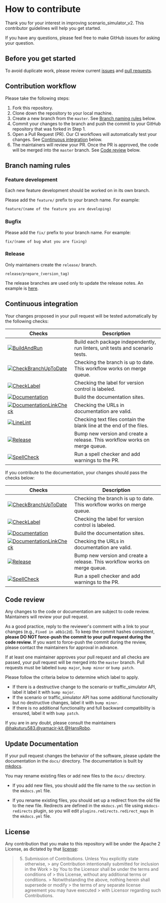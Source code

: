 # How to contribute

Thank you for your interest in improving scenario_simulator_v2.
This contributor guidelines will help you get started.

If you have any questions, please feel free to make GitHub issues for asking your question.

## Before you get started

To avoid duplicate work, please review current [issues](https://github.com/tier4/scenario_simulator_v2/issues) and [pull requests](https://github.com/tier4/scenario_simulator_v2/pulls).

## Contribution workflow

Please take the following steps:

1. Fork this repository.
2. Clone down the repository to your local machine.
3. Create a new branch from the `master`. See [Branch naming rules](#branch-naming-rules) below.
4. Commit your changes to the branch and push the commit to your GitHub repository that was forked in Step 1.
5. Open a Pull Request (PR). Our CI workflows will automatically test your changes. See [Continuous integration](#continuous-integration) below.
6. The maintainers will review your PR. Once the PR is approved, the code will be merged into the `master` branch. See [Code review](#code-review) below.

## Branch naming rules

### Feature development

Each new feature development should be worked on in its own branch.

Please add the `feature/` prefix to your branch name. For example:

```
feature/(name of the feature you are developing)
```

### Bugfix

Please add the `fix/` prefix to your branch name. For example:

```
fix/(name of bug what you are fixing)
```

### Release

Only maintainers create the `release/` branch.

```
release/prepare_(version_tag)
```

The release branches are used only to update the release notes. An example is [here](https://github.com/tier4/scenario_simulator_v2/pull/477).

## Continuous integration

Your changes proposed in your pull request will be tested automatically by the following checks:

| Checks                                                                                                                                                                                                                            | Description                                                                          |
| --------------------------------------------------------------------------------------------------------------------------------------------------------------------------------------------------------------------------------- | ------------------------------------------------------------------------------------ |
| [![BuildAndRun](https://github.com/tier4/scenario_simulator_v2/actions/workflows/BuildAndRun.yaml/badge.svg)](https://github.com/tier4/scenario_simulator_v2/actions/workflows/BuildAndRun.yaml)                                  | Build each package independently, run linters, unit tests and scenario tests.        |
| [![CheckBranchUpToDate](https://github.com/tier4/scenario_simulator_v2/actions/workflows/CheckBranchUpToDate.yaml/badge.svg)](https://github.com/tier4/scenario_simulator_v2/actions/workflows/CheckBranchUpToDate.yaml)          | Checking the branch is up to date. This workflow works on merge queue.               |
| [![CheckLabel](https://github.com/tier4/scenario_simulator_v2/actions/workflows/CheckLabel.yaml/badge.svg)](https://github.com/tier4/scenario_simulator_v2/actions/workflows/CheckLabel.yaml)                                     | Checking the label for version control is labeled.                                   |
| [![Documentation](https://github.com/tier4/scenario_simulator_v2/actions/workflows/Documentation.yaml/badge.svg)](https://github.com/tier4/scenario_simulator_v2/actions/workflows/Documentation.yaml)                            | Build the documentation sites.                                                       |
| [![DocumentationLinkCheck](https://github.com/tier4/scenario_simulator_v2/actions/workflows/DocumentationLinkCheck.yaml/badge.svg)](https://github.com/tier4/scenario_simulator_v2/actions/workflows/DocumentationLinkCheck.yaml) | Checking the URLs in documentation are valid.                                        |
| [![LineLint](https://github.com/tier4/scenario_simulator_v2/actions/workflows/LineLint.yaml/badge.svg)](https://github.com/tier4/scenario_simulator_v2/actions/workflows/LineLint.yaml)                                           | Checking text files contain the blank line at the end of the files.                  |
| [![Release](https://github.com/tier4/scenario_simulator_v2/actions/workflows/Release.yaml/badge.svg)](https://github.com/tier4/scenario_simulator_v2/actions/workflows/Release.yaml)                                              | Bump new version and create a release. This workflow works on merge queue.           |
| [![SpellCheck](https://github.com/tier4/scenario_simulator_v2/actions/workflows/SpellCheck.yaml/badge.svg)](https://github.com/tier4/scenario_simulator_v2/actions/workflows/SpellCheck.yaml)                                     | Run a spell checker and add warnings to the PR.                                      |

If you contribute to the documentation, your changes should pass the checks below:

| Checks                                                                                                                                                                                                                            | Description                                                              |
| --------------------------------------------------------------------------------------------------------------------------------------------------------------------------------------------------------------------------------- | ------------------------------------------------------------------------ |
| [![CheckBranchUpToDate](https://github.com/tier4/scenario_simulator_v2/actions/workflows/CheckBranchUpToDate.yaml/badge.svg)](https://github.com/tier4/scenario_simulator_v2/actions/workflows/CheckBranchUpToDate.yaml)          | Checking the branch is up to date. This workflow works on merge queue.   |
| [![CheckLabel](https://github.com/tier4/scenario_simulator_v2/actions/workflows/CheckLabel.yaml/badge.svg)](https://github.com/tier4/scenario_simulator_v2/actions/workflows/CheckLabel.yaml)                                     | Checking the label for version control is labeled.                       |
| [![Documentation](https://github.com/tier4/scenario_simulator_v2/actions/workflows/Documentation.yaml/badge.svg)](https://github.com/tier4/scenario_simulator_v2/actions/workflows/Documentation.yaml)                            | Build the documentation sites.                                           |
| [![DocumentationLinkCheck](https://github.com/tier4/scenario_simulator_v2/actions/workflows/DocumentationLinkCheck.yaml/badge.svg)](https://github.com/tier4/scenario_simulator_v2/actions/workflows/DocumentationLinkCheck.yaml) | Checking the URLs in documentation are valid.                            |
| [![Release](https://github.com/tier4/scenario_simulator_v2/actions/workflows/Release.yaml/badge.svg)](https://github.com/tier4/scenario_simulator_v2/actions/workflows/Release.yaml)                                              | Bump new version and create a release. This workflow works on merge queue. |
| [![SpellCheck](https://github.com/tier4/scenario_simulator_v2/actions/workflows/SpellCheck.yaml/badge.svg)](https://github.com/tier4/scenario_simulator_v2/actions/workflows/SpellCheck.yaml)                                     | Run a spell checker and add warnings to the PR.                          |

## Code review

Any changes to the code or documentation are subject to code review. Maintainers will review your pull request.

As a good practice, reply to the reviewer's comment with a link to your changes (e.g., `Fixed in a0b1c2d`).
To keep the commit hashes consistent, **please DO NOT force-push the commit to your pull request during the code review.**
If you want to force-push the commit during the review, please contact the maintainers for approval in advance.

If at least one maintainer approves your pull request and all checks are passed, your pull request will be merged into the `master` branch.
Pull requests must be labeled `bump major`, `bump minor` or `bump patch`.

Please follow the criteria below to determine which label to apply.

* If there is a destructive change to the scenario or traffic_simulator API, label it label it with `bump major`.
* If the scenario or traffic_simulator API has some additional functionality but no destructive changes, label it with `bump minor`.
* If there is no additional functionality and full backward compatibility is ensured, label it with `bump patch`.

If you are in any doubt, please consult the maintainers [@hakuturu583](https://github.com/hakuturu583),[@yamacir-kit](https://github.com/yamacir-kit),[@HansRobo](https://github.com/HansRobo).

## Update Documentation

If your pull request changes the behavior of the software, please update the documentation in the `docs/` directory.
The documentation is built by [mkdocs](https://www.mkdocs.org/).

You may rename existing files or add new files to the `docs/` directory.
* If you add new files, you should add the file name to the `nav` section in the `mkdocs.yml` file.

* If you rename existing files, you should set up a redirect from the old file to the new file.
Redirects are defined in the `mkdocs.yml` file using `mkdocs-redirects` plugin, so you will edit `plugins.redirects.redirect_maps` in the `mkdocs.yml` file.

## License

Any contribution that you make to this repository will
be under the Apache 2 License, as dictated by that
[license](http://www.apache.org/licenses/LICENSE-2.0.html):

> 5. Submission of Contributions. Unless You explicitly state otherwise,
     >    any Contribution intentionally submitted for inclusion in the Work
     >    by You to the Licensor shall be under the terms and conditions of
     >    this License, without any additional terms or conditions.
     >    Notwithstanding the above, nothing herein shall supersede or modify
     >    the terms of any separate license agreement you may have executed
     >    with Licensor regarding such Contributions.
